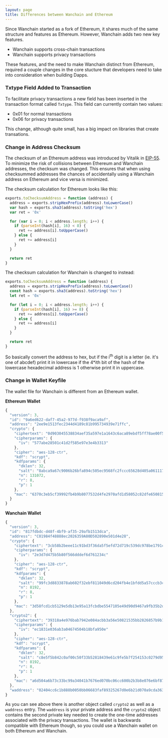 ```yaml
---
layout: page
title: Differences between Wanchain and Ethereum
---
```


Since Wanchain started as a fork of Ethereum, it shares much of the same
structure and features as Ethereum. However, Wanchain adds two new key
features.

* Wanchain supports cross-chain transactions
* Wanchain supports privacy transactions

These features, and the need to make Wanchain distinct from Ethereum, required
a couple changes in the core stucture that developers need to take into
consideration when building Dapps.

### Txtype Field Added to Transaction

To facilitate privacy transactions a new field has been inserted in the transaction format called `Txtype`. This field can currently contain two values:

* 0x01 for normal transactions
* 0x06 for privacy transactions

This change, although quite small, has a big impact on libraries that create transations.

### Change in Address Checksum

The checksum of an Ethereum address was introduced by Vitalik in [EIP-55](https://github.com/ethereum/EIPs/blob/master/EIPS/eip-55.md).
To minimize the risk of collisions between Ethereum and Wanchain addresses, the checksum was changed. This ensures that when using checksummed addresses the chances of accidentally using a Wanchain address on Ethereum and vice versa is minimized.


The checksum calculation for Ethereum looks like this:

```js
exports.toChecksumAddress = function (address) {
  address = exports.stripHexPrefix(address).toLowerCase()
  var hash = exports.sha3(address).toString('hex')
  var ret = '0x'

  for (var i = 0; i < address.length; i++) {
    if (parseInt(hash[i], 16) < 8) {
      ret += address[i].toUpperCase()
    } else {
      ret += address[i]
    }
  }

  return ret
}
```

The checksum calculation for Wanchain is changed to instead:

```js
exports.toChecksumAddress = function (address) {
  address = exports.stripHexPrefix(address).toLowerCase()
  const hash = exports.sha3(address).toString('hex')
  let ret = '0x'

  for (let i = 0; i < address.length; i++) {
    if (parseInt(hash[i], 16) >= 8) {
      ret += address[i].toUpperCase()
    } else {
      ret += address[i]
    }
  }

  return ret
}
```

So basically convert the address to hex, but if the i<sup>th</sup> digit is a letter (ie. it's one of abcdef) print it in lowercase if the 4\*ith bit of the hash of the lowercase hexadecimal address is 1 otherwise print it in uppercase.

### Change in Wallet Keyfile

The wallet file for Wanchain is different from an Ethereum wallet.

**Ethereum Wallet**
```js
{
  "version": 3,
  "id": "9a6ed622-daf7-45a2-977d-f938f9aca9af",
  "address": "2ee9e1513fec2344d4189c81b995734939e71ffc",
  "crypto": {
    "ciphertext": "0d903045538834aef35a597e1a1643c6aca89ebdf5ff78ae00f54865ca4b1837",
    "cipherparams": {
      "iv": "577abe28501c41d2f585e97e3e4b3313"
    },
    "cipher": "aes-128-ctr",
    "kdf": "scrypt",
    "kdfparams": {
      "dklen": 32,
      "salt": "8abca9a67c9006b26bfa894c505ec9568fc2fccc65628d405a061117ece8f1e3",
      "n": 131072,
      "r": 8,
      "p": 1
    },
    "mac": "6370c3eb5cf39992fb4b9b8077532d4fe2970afd1d58052c82dfe650815414de"
  }
}
```

**Wanchain Wallet**
```js
{
  "version": 3,
  "id": "817fdbdc-d48f-4bf9-af35-29afb1513dca",
  "address": "C01984f48888ec2026359A80D502890e501d4e28",
  "crypto": {
    "ciphertext": "3cb58b2beee11c91bd3f36da5f5efd72d719c539dc978be1791cd7731318a936",
    "cipherparams": {
      "iv": "2e3d7d475b5b80f566dddef6d761234c"
    },
    "cipher": "aes-128-ctr",
    "kdf": "scrypt",
    "kdfparams": {
      "dklen": 32,
      "salt": "99fc3d8833878ab602f32ebf811049d6cd204fb4e1bfdd5a57cccb3c651ad8ef",
      "n": 8192,
      "r": 8,
      "p": 1
    },
    "mac": "3d58fcd1cb5129e5db13e95a13fcbdbe5547105e49d90d9467a9fb35b2dacfd3"
  },
  "crypto2": {
    "ciphertext": "39318a4e976bab7942e084acbb3a56e50821535bb2826857b9b10bd700211ac8",
    "cipherparams": {
      "iv": "ec1831e036ab3a04674504b18bfa950e"
    },
    "cipher": "aes-128-ctr",
    "kdf": "scrypt",
    "kdfparams": {
      "dklen": 32,
      "salt": "c8e5f5b842c0af00c50f33b52818439e61c9fe5b7f254153c0279d9585a17d00",
      "n": 8192,
      "r": 8,
      "p": 1
    },
    "mac": "a6d504a6b73c33bc99a34041b7676ed070bc06cc600b2b3b8e076e6bf873cde3"
  },
  "waddress": "02404cc6c1b888b0050bb06683faf89325267d0e6b21d070a9cda363525fed30630263ed50506e25db5a4720a980288f10af1b4b346db585377ccc2d2c8c48f9cd2a"
}
```

As you can see above there is another object called `crypto2` as well as a `waddress` entry. The `waddress` is your private address and the `crypto2` object contains the second private key needed to create the one-time addresses associated with the privacy transactions. The wallet is backwards compatible with Ethereum though, so you could use a Wanchain wallet on both Ethereum and Wanchain.

